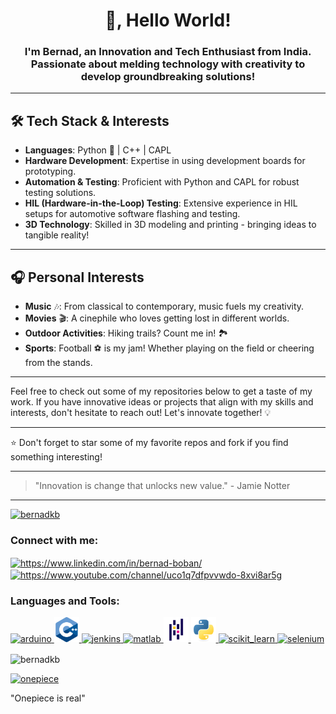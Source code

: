 <h1 align="center">👋, Hello World!</h1>
<h3 align="center">I'm Bernad, an Innovation and Tech Enthusiast from India. Passionate about melding technology with creativity to develop groundbreaking solutions!</h3>

---

## 🛠️ Tech Stack & Interests

- **Languages**: Python 🐍 | C++ | CAPL
- **Hardware Development**: Expertise in using development boards for prototyping.
- **Automation & Testing**: Proficient with Python and CAPL for robust testing solutions.
- **HIL (Hardware-in-the-Loop) Testing**: Extensive experience in HIL setups for automotive software flashing and testing.
- **3D Technology**: Skilled in 3D modeling and printing - bringing ideas to tangible reality!
  
---

## 🎧 Personal Interests

- **Music** 🎶: From classical to contemporary, music fuels my creativity.
- **Movies** 🎬: A cinephile who loves getting lost in different worlds.
- **Outdoor Activities**: Hiking trails? Count me in! 🏞️
- **Sports**: Football ⚽ is my jam! Whether playing on the field or cheering from the stands.

---

Feel free to check out some of my repositories below to get a taste of my work. If you have innovative ideas or projects that align with my skills and interests, don't hesitate to reach out! Let's innovate together! 💡

---

⭐ Don't forget to star some of my favorite repos and fork if you find something interesting!

---

> "Innovation is change that unlocks new value." - Jamie Notter

--- 
<p align="left"> <a href="https://github.com/ryo-ma/github-profile-trophy"><img src="https://github-profile-trophy.vercel.app/?username=bernadkb" alt="bernadkb" /></a> </p>

<h3 align="left">Connect with me:</h3>
<p align="left">
<a href="https://linkedin.com/in/https://www.linkedin.com/in/bernad-boban/" target="blank"><img align="center" src="https://raw.githubusercontent.com/rahuldkjain/github-profile-readme-generator/master/src/images/icons/Social/linked-in-alt.svg" alt="https://www.linkedin.com/in/bernad-boban/" height="30" width="40" /></a>
<a href="https://www.youtube.com/c/https://www.youtube.com/channel/uco1q7dfpvvwdo-8xvi8ar5g" target="blank"><img align="center" src="https://raw.githubusercontent.com/rahuldkjain/github-profile-readme-generator/master/src/images/icons/Social/youtube.svg" alt="https://www.youtube.com/channel/uco1q7dfpvvwdo-8xvi8ar5g" height="30" width="40" /></a>
</p>

<h3 align="left">Languages and Tools:</h3>
<p align="left"> <a href="https://www.arduino.cc/" target="_blank" rel="noreferrer"> <img src="https://cdn.worldvectorlogo.com/logos/arduino-1.svg" alt="arduino" width="40" height="40"/> </a> <a href="https://www.w3schools.com/cpp/" target="_blank" rel="noreferrer"> <img src="https://raw.githubusercontent.com/devicons/devicon/master/icons/cplusplus/cplusplus-original.svg" alt="cplusplus" width="40" height="40"/> </a> <a href="https://www.jenkins.io" target="_blank" rel="noreferrer"> <img src="https://www.vectorlogo.zone/logos/jenkins/jenkins-icon.svg" alt="jenkins" width="40" height="40"/> </a> <a href="https://www.mathworks.com/" target="_blank" rel="noreferrer"> <img src="https://upload.wikimedia.org/wikipedia/commons/2/21/Matlab_Logo.png" alt="matlab" width="40" height="40"/> </a> <a href="https://pandas.pydata.org/" target="_blank" rel="noreferrer"> <img src="https://raw.githubusercontent.com/devicons/devicon/2ae2a900d2f041da66e950e4d48052658d850630/icons/pandas/pandas-original.svg" alt="pandas" width="40" height="40"/> </a> <a href="https://www.python.org" target="_blank" rel="noreferrer"> <img src="https://raw.githubusercontent.com/devicons/devicon/master/icons/python/python-original.svg" alt="python" width="40" height="40"/> </a> <a href="https://scikit-learn.org/" target="_blank" rel="noreferrer"> <img src="https://upload.wikimedia.org/wikipedia/commons/0/05/Scikit_learn_logo_small.svg" alt="scikit_learn" width="40" height="40"/> </a> <a href="https://www.selenium.dev" target="_blank" rel="noreferrer"> <img src="https://raw.githubusercontent.com/detain/svg-logos/780f25886640cef088af994181646db2f6b1a3f8/svg/selenium-logo.svg" alt="selenium" width="40" height="40"/> </a> </p>

<p><img align="center" src="https://github-readme-stats.vercel.app/api/top-langs?username=bernadkb&show_icons=true&locale=en&layout=compact" alt="bernadkb" /></p>


<p><a href="https://seeklogo.com/vector-logo/453433/one-piece" target="_blank" rel="noreferrer"> <img src="https://seeklogo.com/images/O/one-piece-logo-14D1E5876D-seeklogo.com.png" alt="onepiece" width="55" height="90"/> </a></p>
"Onepiece is real"
